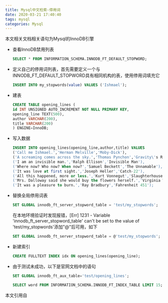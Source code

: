 ```yaml
---
title: Mysql中文检索-停用词
date: 2020-03-21 17:40:40
tags: mysql
categories: Mysql
---
```


本文相关文档相关语句为Mysql的InnoDB引擎

- 查看InnoDB禁用列表

  ```sql
  SELECT * FROM INFORMATION_SCHEMA.INNODB_FT_DEFAULT_STOPWORD;
  ```

- 定义自己的停用词列表，首先需要定义一个与INNODB_FT_DEFAULT_STOPWORD具有相同机构的表，使用停用词填充它

  ```sql
  INSERT INTO my_stopwords(value) VALUES ('Ishmael');
  ```

- 建表

  ```sql
  CREATE TABLE opening_lines (
  id INT UNSIGNED AUTO_INCREMENT NOT NULL PRIMARY KEY,
  opening_line TEXT(500),
  author VARCHAR(200),
  title VARCHAR(200)
  ) ENGINE=InnoDB;
  ```

- 写入数据

  ```sql
  INSERT INTO opening_lines(opening_line,author,title) VALUES
  ('Call me Ishmael.','Herman Melville','Moby-Dick'),
  ('A screaming comes across the sky.','Thomas Pynchon','Gravity\'s Rainbow'),
  ('I am an invisible man.','Ralph Ellison','Invisible Man'),
  ('Where now? Who now? When now?','Samuel Beckett','The Unnamable'),
  ('It was love at first sight.','Joseph Heller','Catch-22'),
  ('All this happened, more or less.','Kurt Vonnegut','Slaughterhouse-Five'),
  ('Mrs. Dalloway said she would buy the flowers herself.','Virginia Woolf','Mrs. Dalloway'),
  ('It was a pleasure to burn.','Ray Bradbury','Fahrenheit 451');
  ```

- 替换全局停用词表

  ```sql
  SET GLOBAL innodb_ft_server_stopword_table = 'test/my_stopwords';
  ```
  在本地环境验证时发现报错，[Err] 1231 - Variable 'innodb_ft_server_stopword_table' can't be set to the value of 'test/my_stopwords'添加"@"后可用，如下

  ```sql
  SET GLOBAL innodb_ft_server_stopword_table = @'test/my_stopwords';
  ```

- 新建索引

  ```sql
  CREATE FULLTEXT INDEX idx ON opening_lines(opening_line);
  ```

- 由于测试未成功，以下是官网文档中的语句

  ```sql
  SET GLOBAL innodb_ft_aux_table='test/opening_lines';
  ```

  ```sql
  SELECT word FROM INFORMATION_SCHEMA.INNODB_FT_INDEX_TABLE LIMIT 15;
  ```

  

本文引用自

[Mysql中文文档]: https://www.docs4dev.com/docs/zh/mysql/5.7/reference/fulltext-stopwords.html#full-text-%E5%81%9C%E7%94%A8%E8%AF%8D

